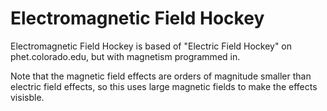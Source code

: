 Electromagnetic Field Hockey
============================

Electromagnetic Field Hockey is based of "Electric Field Hockey" on phet.colorado.edu, but with magnetism programmed in.

Note that the magnetic field effects are orders of magnitude smaller than electric field effects,
so this uses large magnetic fields to make the effects visisble. 

